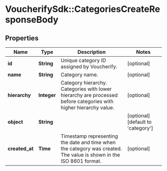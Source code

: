 # VoucherifySdk::CategoriesCreateResponseBody

## Properties

| Name | Type | Description | Notes |
| ---- | ---- | ----------- | ----- |
| **id** | **String** | Unique category ID assigned by Voucherify. | [optional] |
| **name** | **String** | Category name. | [optional] |
| **hierarchy** | **Integer** | Category hierarchy. Categories with lower hierarchy are processed before categories with higher hierarchy value. | [optional] |
| **object** | **String** |  | [optional][default to &#39;category&#39;] |
| **created_at** | **Time** | Timestamp representing the date and time when the category was created. The value is shown in the ISO 8601 format. | [optional] |

